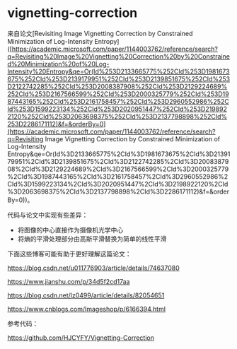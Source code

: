 # vignetting-correction

来自论文[Revisiting Image Vignetting Correction by Constrained Minimization of Log-Intensity Entropy]([https://academic.microsoft.com/paper/1144003762/reference/search?q=Revisiting%20Image%20Vignetting%20Correction%20by%20Constrained%20Minimization%20of%20Log-Intensity%20Entropy&qe=Or(Id%253D2133665775%252CId%253D1981673675%252CId%253D2139179951%252CId%253D2139851675%252CId%253D2122742285%252CId%253D2008387908%252CId%253D2129224689%252CId%253D2167566599%252CId%253D2000325779%252CId%253D1987443165%252CId%253D2161758457%252CId%253D2960552986%252CId%253D1599223134%252CId%253D2020951447%252CId%253D2198922120%252CId%253D2063698375%252CId%253D2137798898%252CId%253D2286171112)&f=&orderBy=0](https://academic.microsoft.com/paper/1144003762/reference/search?q=Revisiting Image Vignetting Correction by Constrained Minimization of Log-Intensity Entropy&qe=Or(Id%3D2133665775%2CId%3D1981673675%2CId%3D2139179951%2CId%3D2139851675%2CId%3D2122742285%2CId%3D2008387908%2CId%3D2129224689%2CId%3D2167566599%2CId%3D2000325779%2CId%3D1987443165%2CId%3D2161758457%2CId%3D2960552986%2CId%3D1599223134%2CId%3D2020951447%2CId%3D2198922120%2CId%3D2063698375%2CId%3D2137798898%2CId%3D2286171112)&f=&orderBy=0))。

代码与论文中实现有些差异：

- 将图像的中心直接作为摄像机光学中心
- 将熵的平滑处理部分由高斯平滑替换为简单的线性平滑



下面这些博客可能有助于更好理解这篇论文：

https://blog.csdn.net/u011776903/article/details/74637080

https://www.jianshu.com/p/34d5f2cd17aa

https://blog.csdn.net/lz0499/article/details/82054651

https://www.cnblogs.com/Imageshop/p/6166394.html

参考代码：

https://github.com/HJCYFY/Vignetting-Correction